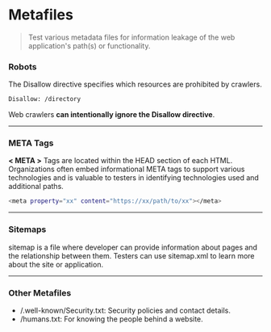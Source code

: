 # Metafiles

> Test various metadata files for information leakage of the web application's path(s) or functionality.

### Robots

The Disallow directive specifies which resources are prohibited by crawlers.

```bash
Disallow: /directory
```

Web crawlers **can intentionally ignore the Disallow directive**.
_____
### META Tags

**< META >** Tags are located within the HEAD section of each HTML. Organizations often embed informational META tags to support various technologies and is valuable to testers in identifying technologies used and additional paths.

```bash
<meta property="xx" content="https://xx/path/to/xx"></meta>
```
_____
###  Sitemaps

sitemap is a file where developer can provide information about pages and the relationship between them. Testers can use sitemap.xml to learn more about the site or application.
_____
### Other Metafiles

* /.well-known/Security.txt: Security policies and contact details.
* /humans.txt: For knowing the people behind a website.
